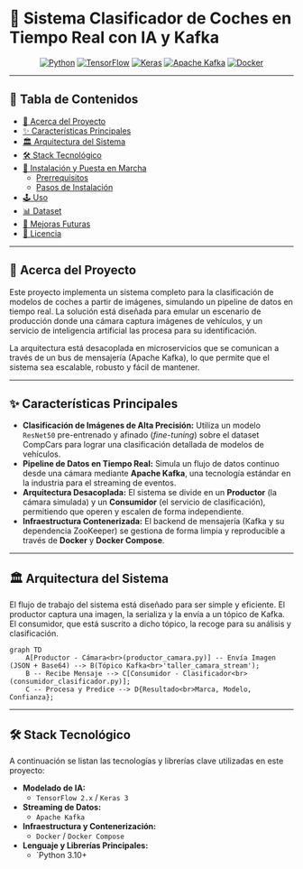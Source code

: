# 🚗 Sistema Clasificador de Coches en Tiempo Real con IA y Kafka

<div align="center">

[![Python](https://img.shields.io/badge/Python-3.10+-blue?style=for-the-badge&logo=python)](https://www.python.org/)
[![TensorFlow](https://img.shields.io/badge/TensorFlow-2.x-FF6F00?style=for-the-badge&logo=tensorflow)](https://www.tensorflow.org/)
[![Keras](https://img.shields.io/badge/Keras-D00000?style=for-the-badge&logo=keras)](https://keras.io/)
[![Apache Kafka](https://img.shields.io/badge/Apache%20Kafka-231F20?style=for-the-badge&logo=apachekafka)](https://kafka.apache.org/)
[![Docker](https://img.shields.io/badge/Docker-2496ED?style=for-the-badge&logo=docker)](https://www.docker.com/)

</div>

---

## 📖 Tabla de Contenidos

- [📝 Acerca del Proyecto](#-acerca-del-proyecto)
- [✨ Características Principales](#-características-principales)
- [🏛️ Arquitectura del Sistema](#️-arquitectura-del-sistema)
- [🛠️ Stack Tecnológico](#️-stack-tecnológico)
- [🚀 Instalación y Puesta en Marcha](#-instalación-y-puesta-en-marcha)
  - [Prerrequisitos](#prerrequisitos)
  - [Pasos de Instalación](#pasos-de-instalación)
- [🕹️ Uso](#️-uso)
- [📊 Dataset](#-dataset)
- [🔮 Mejoras Futuras](#-mejoras-futuras)
- [📄 Licencia](#-licencia)

---

## 📝 Acerca del Proyecto

Este proyecto implementa un sistema completo para la clasificación de modelos de coches a partir de imágenes, simulando un pipeline de datos en tiempo real. La solución está diseñada para emular un escenario de producción donde una cámara captura imágenes de vehículos, y un servicio de inteligencia artificial las procesa para su identificación.

La arquitectura está desacoplada en microservicios que se comunican a través de un bus de mensajería (Apache Kafka), lo que permite que el sistema sea escalable, robusto y fácil de mantener.

---

## ✨ Características Principales

* **Clasificación de Imágenes de Alta Precisión:** Utiliza un modelo `ResNet50` pre-entrenado y afinado (*fine-tuning*) sobre el dataset CompCars para lograr una clasificación detallada de modelos de vehículos.
* **Pipeline de Datos en Tiempo Real:** Simula un flujo de datos continuo desde una cámara mediante **Apache Kafka**, una tecnología estándar en la industria para el streaming de eventos.
* **Arquitectura Desacoplada:** El sistema se divide en un **Productor** (la cámara simulada) y un **Consumidor** (el servicio de clasificación), permitiendo que operen y escalen de forma independiente.
* **Infraestructura Contenerizada:** El backend de mensajería (Kafka y su dependencia ZooKeeper) se gestiona de forma limpia y reproducible a través de **Docker** y **Docker Compose**.

---

## 🏛️ Arquitectura del Sistema

El flujo de trabajo del sistema está diseñado para ser simple y eficiente. El productor captura una imagen, la serializa y la envía a un tópico de Kafka. El consumidor, que está suscrito a dicho tópico, la recoge para su análisis y clasificación.

```mermaid
graph TD
    A[Productor - Cámara<br>(productor_camara.py)] -- Envía Imagen (JSON + Base64) --> B(Tópico Kafka<br>'taller_camara_stream');
    B -- Recibe Mensaje --> C[Consumidor - Clasificador<br>(consumidor_clasificador.py)];
    C -- Procesa y Predice --> D{Resultado<br>Marca, Modelo, Confianza};
```

---

## 🛠️ Stack Tecnológico

A continuación se listan las tecnologías y librerías clave utilizadas en este proyecto:

* **Modelado de IA:**
    * `TensorFlow 2.x` / `Keras 3`
* **Streaming de Datos:**
    * `Apache Kafka`
* **Infraestructura y Contenerización:**
    * `Docker` / `Docker Compose`
* **Lenguaje y Librerías Principales:**
    * `Python 3.10+